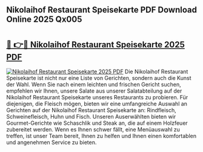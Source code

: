 ## Nikolaihof Restaurant Speisekarte PDF Download Online 2025 Qx005

# <h2><a href="http://gc70ll.nevu.top/?p=Nikolaihof+Restaurant+Speisekarte">🔗 👉🔴 Nikolaihof Restaurant Speisekarte 2025 PDF</a></h2>

[![Nikolaihof Restaurant Speisekarte 2025 PDF](https://i.imgur.com/dBaPXMq.png)](http://gc70ll.nevu.top/?p=Nikolaihof+Restaurant+Speisekarte)
Die Nikolaihof Restaurant Speisekarte ist nicht nur eine Liste von Gerichten, sondern auch die Kunst der Wahl. Wenn Sie nach einem leichten und frischen Gericht suchen, empfehlen wir Ihnen, unsere Salate aus unserer Salatabteilung auf der Nikolaihof Restaurant Speisekarte unseres Restaurants zu probieren. Für diejenigen, die Fleisch mögen, bieten wir eine umfangreiche Auswahl an Gerichten auf der Nikolaihof Restaurant Speisekarte an: Rindfleisch, Schweinefleisch, Huhn und Fisch. Unseren Auserwählten bieten wir Gourmet-Gerichte wie Schaschlik und Steak an, die auf einem Holzfeuer zubereitet werden. Wenn es Ihnen schwer fällt, eine Menüauswahl zu treffen, ist unser Team bereit, Ihnen zu helfen und Ihnen einen komfortablen und angenehmen Service zu bieten.
